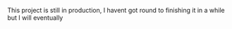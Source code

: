 This project is still in production, I havent got round to finishing it in a while but I will eventually
